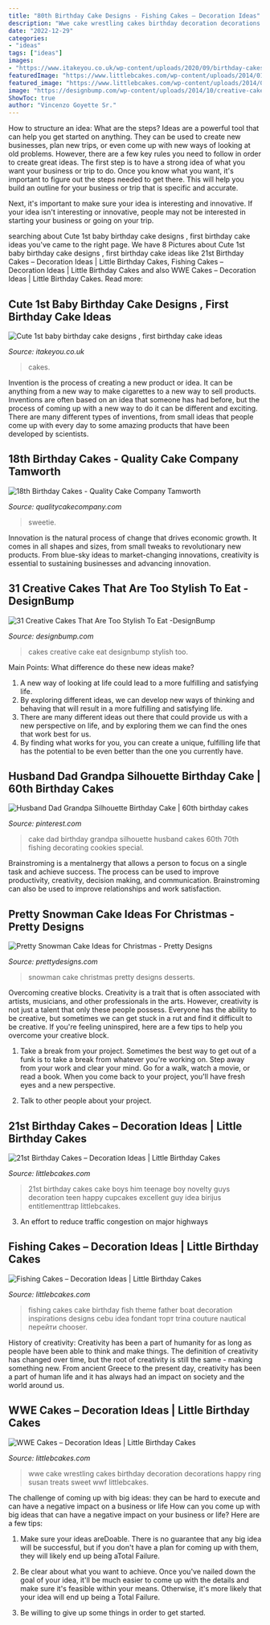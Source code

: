```yaml
---
title: "80th Birthday Cake Designs - Fishing Cakes – Decoration Ideas"
description: "Wwe cake wrestling cakes birthday decoration decorations happy ring susan treats sweet wwf littlebcakes"
date: "2022-12-29"
categories:
- "ideas"
tags: ["ideas"]
images:
- "https://www.itakeyou.co.uk/wp-content/uploads/2020/09/birthday-cakes-1-397x580.jpg"
featuredImage: "https://www.littlebcakes.com/wp-content/uploads/2014/01/WWE-Cake-Decorations.jpg"
featured_image: "https://www.littlebcakes.com/wp-content/uploads/2014/02/21st-Birthday-Cake-768x1024.jpg"
image: "https://designbump.com/wp-content/uploads/2014/10/creative-cakes-002.jpg"
ShowToc: true
author: "Vincenzo Goyette Sr."
---
```



How to structure an idea: What are the steps?
Ideas are a powerful tool that can help you get started on anything. They can be used to create new businesses, plan new trips, or even come up with new ways of looking at old problems. However, there are a few key rules you need to follow in order to create great ideas.
The first step is to have a strong idea of what you want your business or trip to do. Once you know what you want, it's important to figure out the steps needed to get there. This will help you build an outline for your business or trip that is specific and accurate.

Next, it's important to make sure your idea is interesting and innovative. If your idea isn't interesting or innovative, people may not be interested in starting your business or going on your trip.

	

		
searching about Cute 1st baby birthday cake designs , first birthday cake ideas you've came to the right page. We have 8 Pictures about Cute 1st baby birthday cake designs , first birthday cake ideas like 21st Birthday Cakes – Decoration Ideas | Little Birthday Cakes, Fishing Cakes – Decoration Ideas | Little Birthday Cakes and also WWE Cakes – Decoration Ideas | Little Birthday Cakes. Read more:
		
    
## Cute 1st Baby Birthday Cake Designs , First Birthday Cake Ideas

<img loading=lazy src="https://www.itakeyou.co.uk/wp-content/uploads/2020/09/birthday-cakes-1-397x580.jpg" onerror="this.onerror=null;this.src='https://tse3.mm.bing.net/th?id=OIP.BOcY_45ycyM5LhswBqdD2AAAAA&amp;pid=15.1';" alt="Cute 1st baby birthday cake designs , first birthday cake ideas">

_Source: itakeyou.co.uk_

>cakes. 

	

Invention is the process of creating a new product or idea. It can be anything from a new way to make cigarettes to a new way to sell products. Inventions are often based on an idea that someone has had before, but the process of coming up with a new way to do it can be different and exciting. There are many different types of inventions, from small ideas that people come up with every day to some amazing products that have been developed by scientists.

    
## 18th Birthday Cakes - Quality Cake Company Tamworth

<img loading=lazy src="https://w2d8a5y9.stackpathcdn.com/wp-content/uploads/2019/06/pink-sweetie-drip-custom-topper-645x1030.jpg" onerror="this.onerror=null;this.src='https://tse1.mm.bing.net/th?id=OIP.OZDz75f5IwYsE50lPAZxJAHaL0&amp;pid=15.1';" alt="18th Birthday Cakes - Quality Cake Company Tamworth">

_Source: qualitycakecompany.com_

>sweetie. 

	

Innovation is the natural process of change that drives economic growth. It comes in all shapes and sizes, from small tweaks to revolutionary new products. From blue-sky ideas to market-changing innovations, creativity is essential to sustaining businesses and advancing innovation.

    
## 31 Creative Cakes That Are Too Stylish To Eat -DesignBump

<img loading=lazy src="https://designbump.com/wp-content/uploads/2014/10/creative-cakes-002.jpg" onerror="this.onerror=null;this.src='https://tse3.mm.bing.net/th?id=OIP.qJSE-0g0pIEGm0j4vKTkDAHaJ4&amp;pid=15.1';" alt="31 Creative Cakes That Are Too Stylish To Eat -DesignBump">

_Source: designbump.com_

>cakes creative cake eat designbump stylish too. 

	

Main Points: What difference do these new ideas make?
1. A new way of looking at life could lead to a more fulfilling and satisfying life.
2. By exploring different ideas, we can develop new ways of thinking and behaving that will result in a more fulfilling and satisfying life.
3. There are many different ideas out there that could provide us with a new perspective on life, and by exploring them we can find the ones that work best for us.
4. By finding what works for you, you can create a unique, fulfilling life that has the potential to be even better than the one you currently have.

    
## Husband Dad Grandpa Silhouette Birthday Cake | 60th Birthday Cakes

<img loading=lazy src="https://i.pinimg.com/736x/ce/c0/b3/cec0b31671d10170c349ce58dd3dbceb.jpg" onerror="this.onerror=null;this.src='https://tse1.mm.bing.net/th?id=OIP.WIzV76FlDpr7GPJV7iMyzgHaJ4&amp;pid=15.1';" alt="Husband Dad Grandpa Silhouette Birthday Cake | 60th birthday cakes">

_Source: pinterest.com_

>cake dad birthday grandpa silhouette husband cakes 60th 70th fishing decorating cookies special. 

	

Brainstroming is a mentalnergy that allows a person to focus on a single task and achieve success. The process can be used to improve productivity, creativity, decision making, and communication. Brainstroming can also be used to improve relationships and work satisfaction.

    
## Pretty Snowman Cake Ideas For Christmas - Pretty Designs

<img loading=lazy src="http://www.prettydesigns.com/wp-content/uploads/2014/12/Desserts.jpg" onerror="this.onerror=null;this.src='https://tse2.mm.bing.net/th?id=OIP.rMdNlepkS8zfmm23vQJ5igHaJ3&amp;pid=15.1';" alt="Pretty Snowman Cake Ideas for Christmas - Pretty Designs">

_Source: prettydesigns.com_

>snowman cake christmas pretty designs desserts. 

	

Overcoming creative blocks.
Creativity is a trait that is often associated with artists, musicians, and other professionals in the arts. However, creativity is not just a talent that only these people possess. Everyone has the ability to be creative, but sometimes we can get stuck in a rut and find it difficult to be creative. If you're feeling uninspired, here are a few tips to help you overcome your creative block.
1. Take a break from your project. Sometimes the best way to get out of a funk is to take a break from whatever you're working on. Step away from your work and clear your mind. Go for a walk, watch a movie, or read a book. When you come back to your project, you'll have fresh eyes and a new perspective.

2. Talk to other people about your project.

    
## 21st Birthday Cakes – Decoration Ideas | Little Birthday Cakes

<img loading=lazy src="https://www.littlebcakes.com/wp-content/uploads/2014/02/21st-Birthday-Cake-768x1024.jpg" onerror="this.onerror=null;this.src='https://tse2.mm.bing.net/th?id=OIP.dDSNhLNVPcQaiIWfbp_0LwHaJ4&amp;pid=15.1';" alt="21st Birthday Cakes – Decoration Ideas | Little Birthday Cakes">

_Source: littlebcakes.com_

>21st birthday cakes cake boys him teenage boy novelty guys decoration teen happy cupcakes excellent guy idea birijus entitlementtrap littlebcakes. 

	

3. An effort to reduce traffic congestion on major highways 

    
## Fishing Cakes – Decoration Ideas | Little Birthday Cakes

<img loading=lazy src="http://www.littlebcakes.com/wp-content/uploads/2014/01/Fishing-Cakes-Images-768x1024.jpg" onerror="this.onerror=null;this.src='https://tse4.mm.bing.net/th?id=OIP.S3wlJN5qLFvpB1LYeXJyMwHaJ4&amp;pid=15.1';" alt="Fishing Cakes – Decoration Ideas | Little Birthday Cakes">

_Source: littlebcakes.com_

>fishing cakes cake birthday fish theme father boat decoration inspirations designs cebu idea fondant торт trina couture nautical перейти chooser. 

	

History of creativity:
Creativity has been a part of humanity for as long as people have been able to think and make things. The definition of creativity has changed over time, but the root of creativity is still the same - making something new. From ancient Greece to the present day, creativity has been a part of human life and it has always had an impact on society and the world around us.

    
## WWE Cakes – Decoration Ideas | Little Birthday Cakes

<img loading=lazy src="https://www.littlebcakes.com/wp-content/uploads/2014/01/WWE-Cake-Decorations.jpg" onerror="this.onerror=null;this.src='https://tse4.mm.bing.net/th?id=OIP.zQlwiWM_2IVZpkOuipdfyAHaFj&amp;pid=15.1';" alt="WWE Cakes – Decoration Ideas | Little Birthday Cakes">

_Source: littlebcakes.com_

>wwe cake wrestling cakes birthday decoration decorations happy ring susan treats sweet wwf littlebcakes. 

	

The challenge of coming up with big ideas: they can be hard to execute and can have a negative impact on a business or life
How can you come up with big ideas that can have a negative impact on your business or life? Here are a few tips: 
1. Make sure your ideas areDoable. There is no guarantee that any big idea will be successful, but if you don't have a plan for coming up with them, they will likely end up being aTotal Failure. 

2. Be clear about what you want to achieve. Once you've nailed down the goal of your idea, it'll be much easier to come up with the details and make sure it's feasible within your means. Otherwise, it's more likely that your idea will end up being a Total Failure. 

3. Be willing to give up some things in order to get started.

